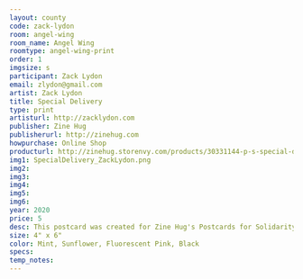 ```yaml
---
layout: county 
code: zack-lydon
room: angel-wing
room_name: Angel Wing
roomtype: angel-wing-print
order: 1
imgsize: s
participant: Zack Lydon
email: zlydon@gmail.com
artist: Zack Lydon
title: Special Delivery
type: print
artisturl: http://zacklydon.com
publisher: Zine Hug
publisherurl: http://zinehug.com
howpurchase: Online Shop
producturl: http://zinehug.storenvy.com/products/30331144-p-s-special-delivery
img1: SpecialDelivery_ZackLydon.png
img2: 
img3: 
img4: 
img5: 
img6: 
year: 2020
price: 5
desc: This postcard was created for Zine Hug's Postcards for Solidarity project, attempting to facilitate analog communication during social distancing and raising money for a charity of the artist's choice.  All money raised from this print will be donated to Frontline Foods NYC
size: 4" x 6"
color: Mint, Sunflower, Fluorescent Pink, Black
specs: 
temp_notes: 
---
```

